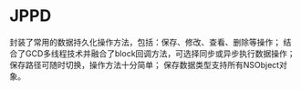 # JPPD
封装了常用的数据持久化操作方法，包括：保存、修改、查看、删除等操作；
结合了GCD多线程技术并融合了block回调方法，可选择同步或异步执行数据操作；
保存路径可随时切换，操作方法十分简单；
保存数据类型支持所有NSObject对象。
